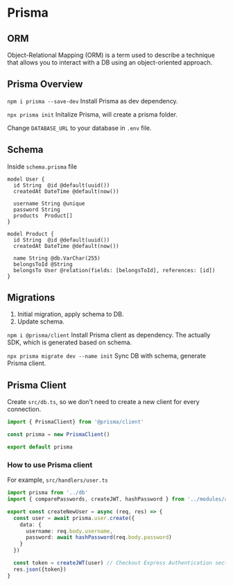 # Prisma 
## ORM 
Object-Relational Mapping (ORM) is a term used to describe a technique that allows you to interact with a DB using an object-oriented approach. 

## Prisma Overview 
`npm i prisma --save-dev` Install Prisma as dev dependency.     

`npx prisma init` Initalize Prisma, will create a prisma folder.  

Change `DATABASE_URL` to your database in `.env` file. 

## Schema 
Inside `schema.prisma` file 
```prisma
model User {
  id String  @id @default(uuid())
  createdAt DateTime @default(now())
  
  username String @unique
  password String
  products  Product[]
}

model Product {
  id String  @id @default(uuid())
  createdAt DateTime @default(now())

  name String @db.VarChar(255)
  belongsToId @String
  belongsTo User @relation(fields: [belongsToId], references: [id])
}
```

## Migrations 
1. Initial migration, apply schema to DB.
2. Update schema. 

`npm i @prisma/client` Install Prisma client as dependency. The actually SDK, which is generated based on schema. 

`npx prisma migrate dev --name init` Sync DB with schema, generate Prisma client. 

## Prisma Client 
Create `src/db.ts`, so we don't need to create a new client for every connection. 
```ts
import { PrismaClient} from '@prisma/client'

const prisma = new PrismaClient()

export default prisma
```
### How to use Prisma client
For example, `src/handlers/user.ts`
```ts
import prisma from '../db'
import { comparePasswords, createJWT, hashPassword } from '../modules/auth'

export const createNewUser = async (req, res) => {
  const user = await prisma.user.create({
    data: {
      username: req.body.username,
      password: await hashPassword(req.body.password) 
    }
  })

  const token = createJWT(user) // Checkout Express Authentication section
  res.json({token})
}
```
